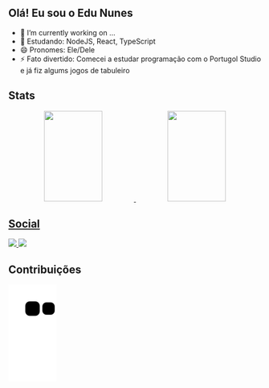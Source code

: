 ## Olá! Eu sou o Edu Nunes

- 🔭 I’m currently working on ...
- 🌱 Estudando: NodeJS, React, TypeScript
- 😄 Pronomes: Ele/Dele
- ⚡ Fato divertido: Comecei a estudar programação com o Portugol Studio e já fiz algums jogos de tabuleiro

## Stats

<div align="center" justify="space-between">
    <a href="https://github.com/EduNunesGithub">
    <img width="48%" height="180em" src="https://github-readme-stats.vercel.app/api?username=EduNunesGithub&show_icons=true&theme=dracula&include_all_commits=true&count_private=true"/>
    <img width="48%" height="180em" src="https://github-readme-stats.vercel.app/api/top-langs/?username=EduNunesGithub&layout=compact&langs_count=7&theme=dracula"/>
</div>
    
## Social
    
<div>
	<a href="https://www.instagram.com/edununes99/" target="_blank">
		<img src="https://img.shields.io/badge/Instagram-E4405F?style=for-the-badge&logo=instagram&logoColor=white" target="_blank" />
	</a>
	<a href="https://www.linkedin.com/in/edu-nunes-front-end/" target="_blank">
		<img src="https://img.shields.io/badge/LinkedIn-0077B5?style=for-the-badge&logo=linkedin&logoColor=white" target="_blank" />
	</a>
</div>

## Contribuições
	
![Snake animation](https://github.com/rafaballerini/rafaballerini/blob/output/github-contribution-grid-snake.svg)

